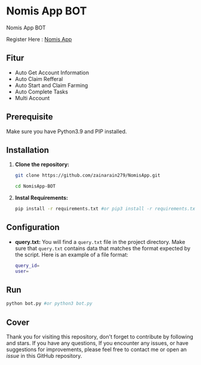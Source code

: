 # Nomis App BOT
Nomis App BOT

Register Here : [Nomis App](https://t.me/NomisAppBot/app?startapp=ref_NQB4FuQBT5)

## Fitur

  - Auto Get Account Information
  - Auto Claim Refferal
  - Auto Start and Claim Farming
  - Auto Complete Tasks
  - Multi Account

## Prerequisite

Make sure you have Python3.9 and PIP installed.

## Installation

1. **Clone the repository:**
   ```bash
   git clone https://github.com/zainarain279/NomisApp.git
   ```
   ```bash
   cd NomisApp-BOT
   ```

2. **Instal Requirements:**
   ```bash
   pip install -r requirements.txt #or pip3 install -r requirements.txt
   ```

## Configuration

- **query.txt:** You will find a `query.txt` file in the project directory. Make sure that `query.txt` contains data that matches the format expected by the script. Here is an example of a file format:

  ```bash
  query_id=
  user=
  ```

## Run

```bash
python bot.py #or python3 bot.py
```

## Cover

Thank you for visiting this repository, don't forget to contribute by following and stars.
If you have any questions, If you encounter any issues, or have suggestions for improvements, please feel free to contact me or open an *issue* in this GitHub repository.

